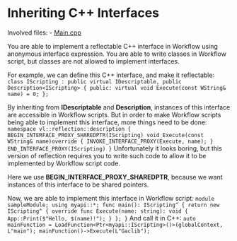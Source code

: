 # Inheriting C++ Interfaces

Involved files: - [Main.cpp](https://github.com/vczh-libraries/Release/blob/master/Tutorial/Console_Workflow/W03_InheritingCppInterfaces/Main.cpp)

You are able to implement a reflectable C++ interface in Workflow using anonymous interface expression. You are able to write classes in Workflow script, but classes are not allowed to implement interfaces.

For example, we can define this C++ interface, and make it reflectable: ``` class IScripting : public virtual IDescriptable, public Description<IScripting> { public: virtual void Execute(const WString& name) = 0; }; ```

By inheriting from **IDescriptable** and **Description**, instances of this interface are accessible in Workflow scripts. But in order to make Workflow scripts being able to implement this interface, more things need to be done: ``` namespace vl::reflection::description { BEGIN_INTERFACE_PROXY_SHAREDPTR(IScripting) void Execute(const WString& name)override { INVOKE_INTERFACE_PROXY(Execute, name); } END_INTERFACE_PROXY(IScripting) } ``` Unfortunately it looks boring, but this version of reflection requires you to write such code to allow it to be implemented by Workflow script code.

Here we use **BEGIN_INTERFACE_PROXY_SHAREDPTR**, because we want instances of this interface to be shared pointers.

Now, we are able to implement this interface in Workflow script: ``` module sampleModule; using myapi::*; func main(): IScripting^ { return new IScripting^ { override func Execute(name: string): void { App::Print($"Hello, $(name)!"); } }; } ``` And call it in C++: ``` auto mainFunction = LoadFunction<Ptr<myapi::IScripting>()>(globalContext, L"main"); mainFunction()->Execute(L"Gaclib"); ```

